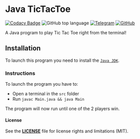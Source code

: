 # Java TicTacToe

[![Codacy Badge](https://api.codacy.com/project/badge/Grade/41aecabbff004447b8564d8d7bee55b8)](https://app.codacy.com/app/rob93c/Java-TicTacToe?utm_source=github.com&utm_medium=referral&utm_content=rob93c/Java-TicTacToe&utm_campaign=Badge_Grade_Dashboard) ![GitHub top language](https://img.shields.io/github/languages/top/rob93c/Java-TicTacToe.svg?color=%23ff1b1b&label=Java) [![Telegram](https://img.shields.io/badge/write%20me-Telegram-%231974f2.svg)](t.me/rob93c) [![GitHub](https://img.shields.io/github/license/rob93c/For_my.svg?color=%237d8183)](https://opensource.org/licenses/MIT)

A Java program to play Tic Tac Toe right from the terminal!

## Installation

To launch this program you need to install the [`Java JDK`](https://www.oracle.com/technetwork/java/javase/downloads/index.html).

### Instructions 

To launch the program you have to:

- Open a terminal in the `src` folder
- Run `javac Main.java && java Main`

The program will now run until one of the 2 players win.


#### License

See the [**LICENSE**](https://github.com/rob93c/RomRoamer/blob/master/LICENSE.md) file for license rights and limitations (MIT).